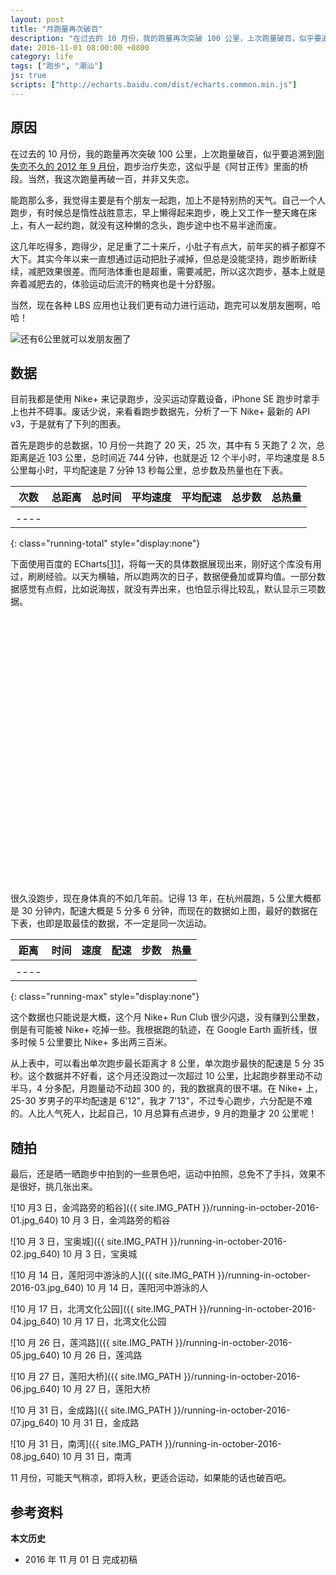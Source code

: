 ```yaml
---
layout: post
title: "月跑量再次破百"
description: "在过去的 10 月份，我的跑量再次突破 100 公里，上次跑量破百，似乎要追溯到刚失恋不久的 2012 年 9 月份，跑步治疗失恋，这似乎是《阿甘正传》里面的桥段。当然，我这次跑量再破一百，并非又失恋。"
date: 2016-11-01 08:00:00 +0800
category: life
tags: ["跑步", "潮汕"]
js: true
scripts: ["http://echarts.baidu.com/dist/echarts.common.min.js"]
---
```


## 原因

在过去的 10 月份，我的跑量再次突破 100 公里，上次跑量破百，似乎要追溯到[刚失恋不久的 2012 年 9 月份](/running-notes-in-september.html)，跑步治疗失恋，这似乎是《阿甘正传》里面的桥段。当然，我这次跑量再破一百，并非又失恋。

能跑那么多，我觉得主要是有个朋友一起跑，加上不是特别热的天气。自己一个人跑步，有时候总是惰性战胜意志，早上懒得起来跑步，晚上又工作一整天瘫在床上，有人一起约跑，就没有这种懒的念头，跑步途中也不易半途而废。

这几年吃得多，跑得少，足足重了二十来斤，小肚子有点大，前年买的裤子都穿不大下。其实今年以来一直想通过运动把肚子减掉，但总是没能坚持，跑步断断续续，减肥效果很差。而阿浩体重也是超重，需要减肥，所以这次跑步，基本上就是奔着减肥去的，体验运动后流汗的畅爽也是十分舒服。

当然，现在各种 LBS 应用也让我们更有动力进行运动，跑完可以发朋友圈啊，哈哈！

![还有6公里就可以发朋友圈了](http://img.21sq.org/uploadfile/cover/20160918/1474175363595892.jpg)

## 数据

目前我都是使用 Nike+ 来记录跑步，没买运动穿戴设备，iPhone SE 跑步时拿手上也并不碍事。废话少说，来看看跑步数据先，分析了一下 Nike+ 最新的 API v3，于是就有了下列的图表。

首先是跑步的总数据，10 月份一共跑了 20 天，25 次，其中有 5 天跑了 2 次，总距离是近 103 公里，总时间近 744 分钟，也就是近 12 个半小时，平均速度是 8.5 公里每小时，平均配速是 7 分钟 13 秒每公里，总步数及热量也在下表。


| 次数 | 总距离 | 总时间 | 平均速度 | 平均配速 | 总步数 | 总热量 |
|:----:|:------:|:------:|:--------:|:--------:|:------:|:------:|
|      |        |        |          |          |        |        |
|----
{: class="running-total" style="display:none"}

下面使用百度的 ECharts[[1]][1]，将每一天的具体数据展现出来，刚好这个库没有用过，刷刷经验。以天为横轴，所以跑两次的日子，数据便叠加或算均值。一部分数据感觉有点假，比如说海拔，就没有弄出来，也怕显示得比较乱，默认显示三项数据。

<div id="running" style="width:640px;height:427px;"></div>

很久没跑步，现在身体真的不如几年前。记得 13 年，在杭州晨跑，5 公里大概都是 30 分钟内，配速大概是 5 分多 6 分钟，而现在的数据如上图，最好的数据在下表，也即是取最佳的数据，不一定是同一次运动。

| 距离 | 时间 | 速度 | 配速 | 步数 | 热量 |
|:----:|:----:|:----:|:----:|:----:|:----:|
|      |      |      |      |      |      |
|----
{: class="running-max" style="display:none"}

这个数据也只能说是大概，这个月 Nike+ Run Club 很少闪退，没有赚到公里数，倒是有可能被 Nike+ 吃掉一些。我根据跑的轨迹，在 Google Earth 画折线，很多时候 5 公里要比 Nike+ 多出两三百米。

从上表中，可以看出单次跑步最长距离才 8 公里，单次跑步最快的配速是 5 分 35 秒。这个数据并不好看，这个月还没跑过一次超过 10 公里，比起跑步群里动不动半马，4 分多配，月跑量动不动超 300 的，我的数据真的很不堪。在 Nike+ 上，25-30 岁男子的平均配速是 6'12"，我才 7'13"，不过专心跑步，六分配是不难的。人比人气死人，比起自己，10 月总算有点进步，9 月的跑量才 20 公里呢！

## 随拍

最后，还是晒一晒跑步中拍到的一些景色吧，运动中拍照，总免不了手抖，效果不是很好，挑几张出来。

![10 月3 日，金鸿路旁的稻谷]({{ site.IMG_PATH }}/running-in-october-2016-01.jpg_640)
10 月 3 日，金鸿路旁的稻谷

![10 月 3 日，宝奥城]({{ site.IMG_PATH }}/running-in-october-2016-02.jpg_640)
10 月 3 日，宝奥城

![10 月 14 日，莲阳河中游泳的人]({{ site.IMG_PATH }}/running-in-october-2016-03.jpg_640)
10 月 14 日，莲阳河中游泳的人

![10 月 17 日，北湾文化公园]({{ site.IMG_PATH }}/running-in-october-2016-04.jpg_640)
10 月 17 日，北湾文化公园

![10 月 26 日，莲鸿路]({{ site.IMG_PATH }}/running-in-october-2016-05.jpg_640)
10 月 26 日，莲鸿路

![10 月 27 日，莲阳大桥]({{ site.IMG_PATH }}/running-in-october-2016-06.jpg_640)
10 月 27 日，莲阳大桥

![10 月 31 日，金成路]({{ site.IMG_PATH }}/running-in-october-2016-07.jpg_640)
10 月 31 日，金成路

![10 月 31 日，南湾]({{ site.IMG_PATH }}/running-in-october-2016-08.jpg_640)
10 月 31 日，南湾

11 月份，可能天气稍凉，即将入秋，更适合运动，如果能的话也破百吧。

## 参考资料

[1]: http://echarts.baidu.com/ 'ECharts'

**本文历史**

* 2016 年 11 月 01 日 完成初稿

<!--<script>
var myChart = echarts.init(document.getElementById('running'));

var colors = ['#D5FF45', '#4FA8F9', '#6EC71E', '#F56E6A', '#FFCE47', '#988772'];

function echart(edate, distance, duration, speed, pace, steps, cal) {
    option = {
        color: colors,

        tooltip: {
            trigger: 'axis',
            formatter: function(params, ticket, callback) {
                var res = '2016年10月' + params[0].name + '日<br>';
                for (var i = 0; i < params.length; i++) {
                    res += '<span style="display:inline-block;margin-right:5px;border-radius:10px;width:9px;height:9px;background-color:' + params[i].color + '"></span>' + params[i].seriesName + '：' + params[i].data.name + '<br/>';
                }
                return res;
            }
        },
        grid: {
            left: '30px',
            right: 0,
            top: '60px',
            bottom: '20px',
        },
        toolbox: {
            feature: {
                dataView: {
                    show: true,
                    readOnly: false
                },
                restore: {
                    show: true
                },
                saveAsImage: {
                    show: true
                }
            }
        },
        /*title: {
            text: '10月跑量',
            x: 'left'
        },*/
        legend: {
            selected: {
                '速度': false,
                '步数': false,
                '热量': false
            },
            x: 'center',
            y: 'top',
            data: ['距离', '步数', '时间', '速度', '配速',  '热量']
        },
        xAxis: [{
            type: 'category',
            axisTick: {
                alignWithLabel: true
            },
            data: edate
        }],
        yAxis: [{
            type: 'value',
            name: '距离/公里',
            min: 0,
            max: 10,
            position: 'left',
            axisLine: {
                lineStyle: {
                    color: '#000'
                }
            },
            axisLabel: {
                formatter: '{value}'
            }
        }, {
            type: 'value',
            name: '时间',
            min: 0,
            max: 60,
            show: false,
            axisLine: {
                lineStyle: {
                    color: colors[1]
                }
            },
            axisLabel: {
                formatter: '{value}min'
            }
        }, {
            type: 'value',
            name: '速度',
            min: 0,
            max: 15,
            show: false,
            axisLine: {
                lineStyle: {
                    color: colors[2]
                }
            },
            axisLabel: {
                formatter: '{value}km/h'
            }
        }, {
            type: 'value',
            name: '配速',
            min: 0,
            max: 10,
            show: false,
            axisLine: {
                lineStyle: {
                    color: colors[3]
                }
            },
            axisLabel: {
                formatter: '{value}min/km'
            }
        }, {
            type: 'value',
            name: '步数',
            min: 0,
            max: 10000,
            show: false,
            axisLine: {
                lineStyle: {
                    color: colors[4]
                }
            },
            axisLabel: {
                formatter: '{value}steps'
            }
        }, {
            type: 'value',
            name: '热量',
            min: 0,
            max: 1000,
            show: false,
            axisLine: {
                lineStyle: {
                    color: colors[5]
                }
            },
            axisLabel: {
                formatter: '{value}cal'
            }
        }],
        series: [{
            name: '距离',
            type: 'bar',
            data: distance
        }, {
            name: '时间',
            type: 'line',
            yAxisIndex: 1,
            data: duration
        }, {
            name: '速度',
            type: 'line',
            yAxisIndex: 2,
            data: speed
        }, {
            name: '配速',
            type: 'line',
            yAxisIndex: 3,
            data: pace
        }, {
            name: '步数',
            type: 'bar',
            yAxisIndex: 4,
            data: steps
        }, {
            name: '热量',
            type: 'line',
            yAxisIndex: 5,
            data: cal
        }]
    };
    myChart.setOption(option);
}

var xhractivities = new XMLHttpRequest();
xhractivities.open('GET', 'http://api.fooleap.org/nike/activities?start=2016-10-01&end=2016-11-01', true);
xhractivities.send();
xhractivities.onreadystatechange = function() {
    if (xhractivities.readyState == 4 && xhractivities.status == 200) {
        var data = JSON.parse(xhractivities.responseText);
        var total = document.querySelectorAll('.running-total td');
        var duration = new Date(null);
        duration.setSeconds(data.aggregates.duration);
        var avgpace = new Date(null);
        avgpace.setSeconds(data.aggregates.pace * 60);
        total[0].innerHTML = data.aggregates.count;
        total[1].innerHTML = data.aggregates.distance.toFixed(2) + 'km';
        total[2].innerHTML = duration.toISOString().substr(11, 8);
        total[3].innerHTML = data.aggregates.speed.toFixed(2) + 'km/h';
        total[4].innerHTML = avgpace.getMinutes() + '\'' + avgpace.getSeconds() + '\"/km';
        total[5].innerHTML = data.aggregates.steps;
        total[6].innerHTML = parseInt(data.aggregates.calories);

        var max = document.querySelectorAll('.running-max td');
        var maxduration = new Date(null);
        maxduration.setSeconds(data.max.duration);
        var maxpace = new Date(null);
        maxpace.setSeconds(data.max.pace * 60);
        max[0].innerHTML = data.max.distance.toFixed(2) + 'km';
        max[1].innerHTML = maxduration.toISOString().substr(11, 8);
        max[2].innerHTML = data.max.speed.toFixed(2) + 'km/h';
        max[3].innerHTML = maxpace.getMinutes() + '\'' + maxpace.getSeconds() + '\"/km';
        max[4].innerHTML = data.max.steps;
        max[5].innerHTML = parseInt(data.max.calories);

        var act_date = data.output;
        var distance = [];
        var edate = [];
        var duration = [];
        var speed = [];
        var pace = [];
        var steps = [];
        var cal = [];
        for (var i = 0; i < act_date.length; i++) {
            edate[i] = {};
            distance[i] = {};
            duration[i] = {};
            speed[i] = {};
            pace[i] = {};
            steps[i] = {};
            cal[i] = {};
            edate[i] = {
                name: act_date[i],
                value: parseInt(act_date[i].slice(8))
            };
            distance[i] = {
                name: '无',
                value: 0
            };
            duration[i] = {
                name: '无',
                value: 0
            };
            speed[i] = {
                name: '无',
                value: 0
            };
            pace[i] = {
                name: '无',
                value: 0
            };
            steps[i] = {
                name: '无',
                value: 0
            };
            cal[i] = {
                name: '无',
                value: 0
            };
            for (var n = 0; n < data.activities.length; n++) {
                if (act_date[i] == data.activities[n].date) {
                    edate[i].value = parseInt(act_date[i].slice(8));
                    distance[i].value += parseFloat(data.activities[n].distance);
                    duration[i].value += parseFloat(data.activities[n].duration);
                    speed[i].value = speed[i].value == 0 ? data.activities[n].speed : (speed[i].value + parseFloat(data.activities[n].speed)) / 2;
                    pace[i].value = pace[i].value == 0 ? data.activities[n].pace : (pace[i].value + parseFloat(data.activities[n].pace)) / 2;
                    steps[i].value += data.activities[n].steps;
                    cal[i].value += data.activities[n].calories;
                    var date1 = new Date(null);
                    date1.setSeconds(duration[i].value * 60);
                    var date2 = new Date(null);
                    date2.setSeconds(pace[i].value * 60);

                    edate[i].name = act_date[i];
                    distance[i].name = distance[i].value + ' km';
                    duration[i].name = date1.getMinutes() + '\'' + date1.getSeconds() + '\"';
                    speed[i].name = speed[i].value.toFixed(2) + ' km/h';
                    pace[i].name = date2.getMinutes() + '\'' + date2.getSeconds() + '\"' + '/km';
                    steps[i].name = steps[i].value + ' steps';
                    cal[i].name = cal[i].value + ' cal';

                }
            }
            duration[i].value = duration[i].value.toFixed(2);
            speed[i].value = speed[i].value.toFixed(2);
            pace[i].value = parseFloat(pace[i].value).toFixed(2);
        }
        document.querySelector('.running-total').style.display = '';
        echart(edate, distance, duration, speed, pace, steps, cal);
        document.querySelector('.running-max').style.display = '';
    }
}
</script>-->